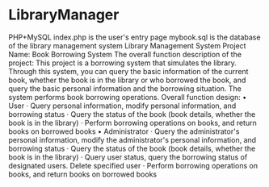 # LibraryManager
PHP+MySQL
index.php is the user's entry page
mybook.sql is the database of the library management system
Library Management System
Project Name: Book Borrowing System
The overall function description of the project: This project is a borrowing system that simulates the library. Through this system, you can query the basic information of the current book, whether the book is in the library or who borrowed the book, and query the basic personal information and the borrowing situation. The system performs book borrowing operations.
Overall function design:
• User
· Query personal information, modify personal information, and borrowing status
· Query the status of the book (book details, whether the book is in the library)
· Perform borrowing operations on books, and return books on borrowed books
• Administrator
· Query the administrator's personal information, modify the administrator's personal information, and borrowing status
· Query the status of the book (book details, whether the book is in the library)
· Query user status, query the borrowing status of designated users. Delete specified user
· Perform borrowing operations on books, and return books on borrowed books
